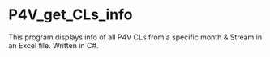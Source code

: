 # P4V_get_CLs_info
This program displays info of all P4V CLs from a specific month &amp; Stream in an Excel file. Written in C#.
